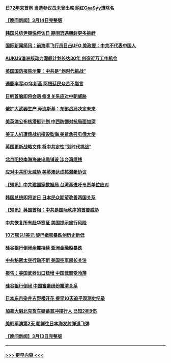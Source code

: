 #### [日72年来首例 当选参议员未曾出席 网红GaaSyy遭除名](../pages/prog202/a103669352.md?t=03151543) 
#### [【晚间新闻】3月14日完整版](../pages/prog202/a103669257.md?t=03151543) 
#### [韩国总统尹锡悦将访日 期间恐遇朝鲜更多挑衅](../pages/prog202/a103669284.md?t=03151543) 
#### [国际新闻简讯：前海军飞行员目击UFO 美政要：中共不代表中国人](../pages/prog202/a103669287.md?t=03151543) 
#### [AUKUS澳洲核动力潜舰计划长达30年 创造近万工作机会](../pages/prog202/a103669296.md?t=03151543) 
#### [英国国防报告示警：中共是“划时代挑战”](../pages/prog202/a103669281.md?t=03151543) 
#### [通膨率写32年新高 阿根廷民众苦不堪言](../pages/prog202/a103669260.md?t=03151543) 
#### [日韩首脑即将会晤 修复关系应对中朝威胁](../pages/prog202/a103669110.md?t=03151543) 
#### [俄扩大武器生产 泽连斯基：东部战局决定未来](../pages/prog202/a103669109.md?t=03151543) 
#### [美英澳公布核潜艇计划 中西防御对抗局面加深](../pages/prog202/a103669107.md?t=03151543) 
#### [美无人机遭俄战机撞毁坠海 美紧急召见俄大使](../pages/prog202/a103669105.md?t=03151543) 
#### [英国更新战略文件 将中共定性“划时代挑战”](../pages/prog202/a103669058.md?t=03151543) 
#### [北京阻挠南海海底电缆铺设 涉台湾缆线](../pages/prog202/a103669014.md?t=03151543) 
#### [应对中共印太威胁 美英澳达成核潜艇协议](../pages/prog202/a103668957.md?t=03151543) 
#### [【短讯】中共建国家数据局 台湾基进吁专责单位应对](../pages/prog202/a103668959.md?t=03151543) 
#### [韩国总统即将访日 日本民众期望改善两国关系](../pages/prog202/a103668960.md?t=03151543) 
#### [【短讯】英国首相：中共是国际秩序的首要威胁](../pages/prog202/a103668955.md?t=03151543) 
#### [中共恢复所有赴华签证 美国提示旅行风险](../pages/prog202/a103668890.md?t=03151543) 
#### [10万镑兑1美元 黎巴嫩镑暴跌创历史新低](../pages/prog202/a103668875.md?t=03151543) 
#### [硅谷银行倒闭余震持续 亚洲金融股暴跌](../pages/prog202/a103668763.md?t=03151543) 
#### [中共秘密太空行动不断 美国空军部长关注](../pages/prog202/a103668760.md?t=03151543) 
#### [报告：美国武器出口猛增 中国武器受冷落](../pages/prog202/a103668756.md?t=03151543) 
#### [硅谷银行倒闭 中国富豪纷纷撇清关系](../pages/prog202/a103668722.md?t=03151543) 
#### [日本东京染井吉野樱开花 提早10天追平观测史纪录](../pages/prog202/a103668716.md?t=03151543) 
#### [加拿大魁北克货车疑蓄意冲撞行人 已知2死9伤](../pages/prog202/a103668664.md?t=03151543) 
#### [美韩军演第2天 朝鲜往日本海发射弹道飞弹](../pages/prog202/a103668626.md?t=03151543) 
#### [【晚间新闻】3月13日完整版](../pages/prog202/a103668582.md?t=03151543) 

----
#### [ >>> 更早内容 <<< ](../indexes/prog202-earlier.md)
